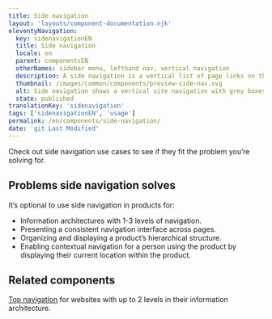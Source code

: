 ```yaml
---
title: Side navigation
layout: 'layouts/component-documentation.njk'
eleventyNavigation:
  key: sidenavigationEN
  title: Side navigation
  locale: en
  parent: componentsEN
  otherNames: sidebar menu, lefthand nav, vertical navigation
  description: A side navigation is a vertical list of page links on the left side of the screen.
  thumbnail: /images/common/components/preview-side-nav.svg
  alt: Side navigation shows a vertical site navigation with grey boxes on top of eachother, the second last highlighted in blue to show selection.
  state: published
translationKey: 'sidenavigation'
tags: ['sidenavigationEN', 'usage']
permalink: /en/components/side-navigation/
date: 'git Last Modified'
---
```


Check out side navigation use cases to see if they fit the problem you’re solving for.

## Problems side navigation solves

It’s optional to use side navigation in products for:

- Information architectures with 1-3 levels of navigation.
- Presenting a consistent navigation interface across pages.
- Organizing and displaying a product’s hierarchical structure.
- Enabling contextual navigation for a person using the product by displaying their current location within the product.

<article class="bg-full-width bg-primary text-light pt-600 pb-300 my-600">
  <h2 class="mt-0">Related components</h2>

<a href="{{ links.topNav }}" class="link-light">Top navigation</a> for websites with up to 2 levels in their information architecture.

</article>
